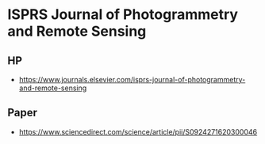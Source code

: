 # ISPRS Journal of Photogrammetry and Remote Sensing

## HP
- https://www.journals.elsevier.com/isprs-journal-of-photogrammetry-and-remote-sensing

## Paper
- https://www.sciencedirect.com/science/article/pii/S0924271620300046
